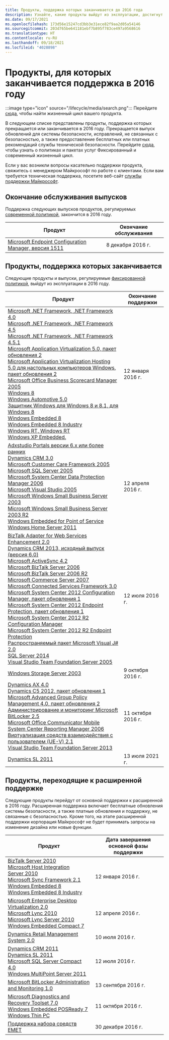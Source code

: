 ```yaml
---
title: Продукты, поддержка которых заканчивается до 2016 года
description: Узнайте, какие продукты выйдут из эксплуатации, достигнут конца поддержки или перейдут от основной поддержки к расширенной в 2016 году.
ms.date: 09/17/2021
ms.openlocfilehash: 173d56e15247cd3bb3e31ece82f9aa2d05a54146
ms.sourcegitcommit: 203d765be641181ebf7b895f783ce497a9568616
ms.translationtype: HT
ms.contentlocale: ru-RU
ms.lasthandoff: 09/18/2021
ms.locfileid: "4028898"
---
```

# <a name="products-ending-support-in-2016"></a>Продукты, для которых заканчивается поддержка в 2016 году

:::image type="icon" source="/lifecycle/media/search.png":::
Перейдите [сюда](/lifecycle/products/), чтобы найти жизненный цикл вашего продукта.

В следующем списке представлены продукты, поддержка которых прекращается или заканчивается в 2016 году. Прекращается выпуск обновлений для системы безопасности, исправлений, не связанных с безопасностью, а также предоставление бесплатных или платных рекомендаций службы технической безопасности. Перейдите [сюда](/lifecycle/overview/product-end-of-support-overview), чтобы узнать о политиках и пакетах услуг Фиксированный и современный жизненный цикл.

Если у вас возникли вопросы касательно поддержки продукта, свяжитесь с менеджером Майкрософт по работе с клиентами. Если вам требуется техническая поддержка, посетите веб-сайт [службы поддержки Майкрософт](https://support.microsoft.com/contactus/?ws=support).



## <a name="release-end-of-servicing"></a>Окончание обслуживания выпусков

Поддержка следующих выпусков продуктов, регулируемых [современной политикой](/lifecycle/policies/modern), закончится в 2016 году.

| Продукт | Окончание обслуживания |
| --- | --- |
| [Microsoft Endpoint Configuration Manager, версия 1511](/lifecycle/products/microsoft-endpoint-configuration-manager?branch=live)<br> | 8 декабря 2016 г. |


## <a name="products-reaching-end-of-support"></a>Продукты, поддержка которых заканчивается

Следующие продукты и выпуски, регулируемые [фиксированной политикой](/lifecycle/policies/fixed), выйдут из эксплуатации в 2016 году.

| Продукт | Окончание поддержки |
| --- | --- |
| [Microsoft .NET Framework, .NET Framework 4.0](/lifecycle/products/microsoft-net-framework?branch=live)<br>[Microsoft .NET Framework, .NET Framework 4.5](/lifecycle/products/microsoft-net-framework?branch=live)<br>[Microsoft .NET Framework, .NET Framework 4.5.1](/lifecycle/products/microsoft-net-framework?branch=live)<br>[Microsoft Application Virtualization 5.0, пакет обновления 2](/lifecycle/products/microsoft-application-virtualization-50?branch=live)<br>[Microsoft Application Virtualization Hosting 5.0 для настольных компьютеров Windows, пакет обновления 2](/lifecycle/products/microsoft-application-virtualization-hosting-50?branch=live)<br>[Microsoft Office Business Scorecard Manager 2005](/lifecycle/products/microsoft-office-business-scorecard-manager-2005?branch=live)<br>[Windows 8](/lifecycle/products/windows-8?branch=live)<br>[Windows Automotive 5.0](/lifecycle/products/windows-automotive-50?branch=live)<br>[Защитник Windows для Windows 8 и 8.1, для Windows 8](/lifecycle/products/windows-defender-for-windows-8-and-81?branch=live)<br>[Windows Embedded 8](/lifecycle/products/windows-embedded-8?branch=live)<br>[Windows Embedded 8 Industry](/lifecycle/products/windows-embedded-8-industry?branch=live)<br>[Windows RT, Windows RT](/lifecycle/products/windows-rt?branch=live)<br>[Windows XP Embedded.](/lifecycle/products/windows-xp-embedded?branch=live)<br> | 12 января 2016 г. |
| [Adxstudio Portals версии 6.x или более ранних](/lifecycle/products/adxstudio-portals-v6x-or-prior?branch=live)<br>[Dynamics CRM 3.0](/lifecycle/products/dynamics-crm-30?branch=live)<br>[Microsoft Customer Care Framework 2005](/lifecycle/products/microsoft-customer-care-framework-2005?branch=live)<br>[Microsoft SQL Server 2005](/lifecycle/products/microsoft-sql-server-2005?branch=live)<br>[Microsoft System Center Data Protection Manager 2006](/lifecycle/products/microsoft-system-center-data-protection-manager-2006?branch=live)<br>[Microsoft Visual Studio 2005](/lifecycle/products/microsoft-visual-studio-2005?branch=live)<br>[Microsoft Windows Small Business Server 2003](/lifecycle/products/microsoft-windows-small-business-server-2003?branch=live)<br>[Microsoft Windows Small Business Server 2003 R2](/lifecycle/products/microsoft-windows-small-business-server-2003-r2-?branch=live)<br>[Windows Embedded for Point of Service](/lifecycle/products/windows-embedded-for-point-of-service?branch=live)<br>[Windows Home Server 2011](/lifecycle/products/windows-home-server-2011?branch=live)<br> | 12 апреля 2016 г. |
| [BizTalk Adapter for Web Services Enhancement 2.0](/lifecycle/products/biztalk-adapter-for-web-services-enhancement-20?branch=live)<br>[Dynamics CRM 2013, исходный выпуск (версия 6.0)](/lifecycle/products/dynamics-crm-2013?branch=live)<br>[Microsoft ActiveSync 4.2](/lifecycle/products/microsoft-activesync-42?branch=live)<br>[Microsoft BizTalk Server 2006](/lifecycle/products/microsoft-biztalk-server-2006?branch=live)<br>[Microsoft BizTalk Server 2006 R2](/lifecycle/products/microsoft-biztalk-server-2006-r2?branch=live)<br>[Microsoft Commerce Server 2007](/lifecycle/products/microsoft-commerce-server-2007?branch=live)<br>[Microsoft Connected Services Framework 3.0](/lifecycle/products/microsoft-connected-services-framework-30?branch=live)<br>[Microsoft System Center 2012 Configuration Manager, пакет обновления 1](/lifecycle/products/microsoft-system-center-2012-configuration-manager?branch=live)<br>[Microsoft System Center 2012 Endpoint Protection, пакет обновления 1](/lifecycle/products/microsoft-system-center-2012-endpoint-protection?branch=live)<br>[Microsoft System Center 2012 R2 Configuration Manager](/lifecycle/products/microsoft-system-center-2012-r2-configuration-manager?branch=live)<br>[Microsoft System Center 2012 R2 Endpoint Protection](/lifecycle/products/microsoft-system-center-2012-r2-endpoint-protection?branch=live)<br>[Распространяемый пакет Microsoft Visual J# 2.0](/lifecycle/products/microsoft-visual-j-version-20-redistributable-package?branch=live)<br>[SQL Server 2014](/lifecycle/products/sql-server-2014?branch=live)<br>[Visual Studio Team Foundation Server 2005](/lifecycle/products/microsoft-visual-studio-2005-team-foundation-server?branch=live)<br> | 12 июля 2016 г. |
| [Windows Storage Server 2003](/lifecycle/products/windows-storage-server-2003?branch=live)<br> | 9 октября 2016 г. |
| [Dynamics AX 4.0](/lifecycle/products/dynamics-ax-40?branch=live)<br>[Dynamics C5 2012, пакет обновления 1](/lifecycle/products/dynamics-c5-2012?branch=live)<br>[Microsoft Advanced Group Policy Management 4.0, пакет обновления 2](/lifecycle/products/microsoft-advanced-group-policy-management-40?branch=live)<br>[Администрирование и мониторинг Microsoft BitLocker 2.5](/lifecycle/products/microsoft-bitlocker-administration-and-monitoring-25?branch=live)<br>[Microsoft Office Communicator Mobile](/lifecycle/products/microsoft-office-communicator-mobile?branch=live)<br>[System Center Reporting Manager 2006](/lifecycle/products/system-center-reporting-manager-2006?branch=live)<br>[Виртуализация средств взаимодействия с пользователем (UE-V) 2.1](/lifecycle/products/user-experience-virtualization-uev-21?branch=live)<br>[Visual Studio Team Foundation Server 2013](/lifecycle/products/visual-studio-team-foundation-server-2013?branch=live)<br> | 11 октября 2016 г. |
| [Dynamics SL 2011](/lifecycle/products/dynamics-sl-2011?branch=live)<br> | 13 июля 2021 г. |


## <a name="products-moving-to-extended-support"></a>Продукты, переходящие к расширенной поддержке

Следующие продукты перейдут от основной поддержки к расширенной в 2016 году. Расширенная поддержка включает бесплатные обновления системы безопасности, а также платные обновления и поддержку, не связанные с безопасностью. Кроме того, на этапе расширенной поддержки корпорация Майкрософт не будет принимать запросы на изменение дизайна или новые функции.

| Продукт | Дата завершения основной фазы поддержки |
| --- | --- |
| [BizTalk Server 2010](/lifecycle/products/biztalk-server-2010?branch=live)<br>[Microsoft Host Integration Server 2010](/lifecycle/products/microsoft-host-integration-server-2010?branch=live)<br>[Microsoft Sync Framework 2.1](/lifecycle/products/microsoft-sync-framework-21?branch=live)<br>[Windows Embedded 8](/lifecycle/products/windows-embedded-8?branch=live)<br>[Windows Embedded 8 Industry](/lifecycle/products/windows-embedded-8-industry?branch=live)<br> | 12 января 2016 г. |
| [Microsoft Enterprise Desktop Virtualization 2.0](/lifecycle/products/microsoft-enterprise-desktop-virtualization-20?branch=live)<br>[Microsoft Lync 2010](/lifecycle/products/microsoft-lync-2010?branch=live)<br>[Microsoft Lync Server 2010](/lifecycle/products/microsoft-lync-server-2010?branch=live)<br>[Windows Embedded Compact 7](/lifecycle/products/windows-embedded-compact-7?branch=live)<br> | 12 апреля 2016 г. |
| [Dynamics Retail Management System 2.0](/lifecycle/products/dynamics-retail-management-system-20?branch=live)<br> | 10 июля 2016 г. |
| [Dynamics CRM 2011](/lifecycle/products/dynamics-crm-2011?branch=live)<br>[Dynamics SL 2011](/lifecycle/products/dynamics-sl-2011?branch=live)<br>[Microsoft SQL Server Compact 4.0](/lifecycle/products/microsoft-sql-server-compact-40?branch=live)<br>[Windows MultiPoint Server 2011](/lifecycle/products/windows-multipoint-server-2011?branch=live)<br> | 12 июля 2016 г. |
| [Microsoft BitLocker Administration and Monitoring 1.0](/lifecycle/products/microsoft-bitlocker-administration-and-monitoring-10?branch=live)<br> | 13 сентября 2016 г. |
| [Microsoft Diagnostics and Recovery Toolset 7.0](/lifecycle/products/microsoft-diagnostics-and-recovery-toolset-70?branch=live)<br>[Windows Embedded POSReady 7](/lifecycle/products/windows-embedded-posready-7?branch=live)<br>[Windows Thin PC](/lifecycle/products/windows-thin-pc?branch=live)<br> | 11 октября 2016 г. |
| [Поддержка набора средств EMET](/lifecycle/products/enhanced-mitigation-experience-toolkit-emet?branch=live)<br> | 30 декабря 2016 г. |
